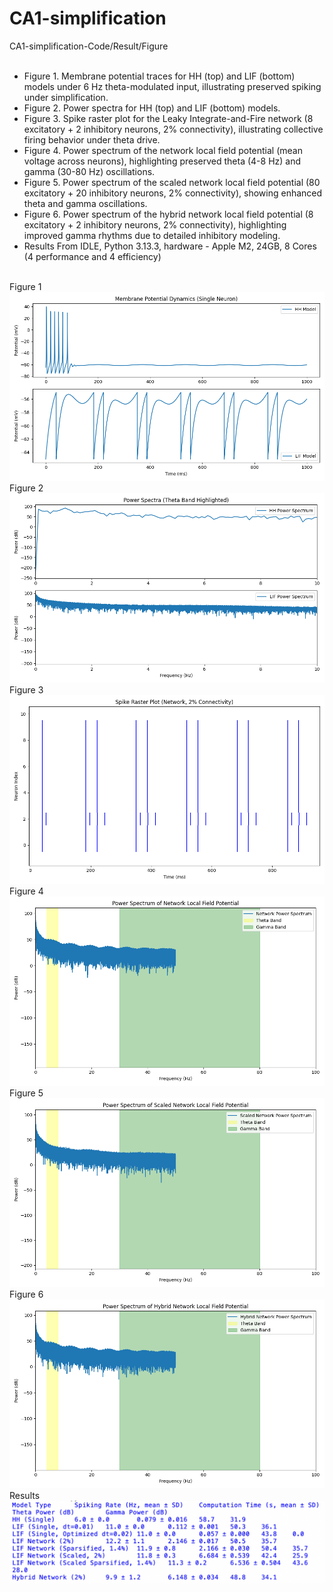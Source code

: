 # CA1-simplification 
CA1-simplification-Code/Result/Figure <br/><br/> 

- Figure 1.
Membrane potential traces for HH (top) and LIF (bottom) models under 6 Hz theta-modulated input, illustrating preserved spiking under simplification. <br/>
- Figure 2.
Power spectra for HH (top) and LIF (bottom) models. <br/>
- Figure 3.
Spike raster plot for the Leaky Integrate-and-Fire network (8 excitatory + 2 inhibitory neurons, 2% connectivity), illustrating collective firing behavior under theta drive. <br/>
- Figure 4.
Power spectrum of the network local field potential (mean voltage across neurons), highlighting preserved theta (4-8 Hz) and gamma (30-80 Hz) oscillations. <br/>
- Figure 5.
Power spectrum of the scaled network local field potential (80 excitatory + 20 inhibitory neurons, 2% connectivity), showing enhanced theta and gamma oscillations. <br/>
- Figure 6.
Power spectrum of the hybrid network local field potential (8 excitatory + 2 inhibitory neurons, 2% connectivity), highlighting improved gamma rhythms due to detailed inhibitory modeling. <br/>
- Results
From IDLE, Python 3.13.3, hardware - Apple M2, 24GB, 8 Cores (4 performance and 4 efficiency)
<br/><br/>

Figure 1
![Figure1](figure1_voltage_traces.png "Figure 1")
Figure 2
![Figure2](figure2_power_spectra.png "Figure 2")
Figure 3
![Figure3](figure3_raster.png "Figure 3")
Figure 4
![Figure4](figure4_network_power.png "Figure 4")
Figure 5
![Figure5](figure5_scaled_network_power.png "Figure 5")
Figure 6
![Figure6](figure6_hybrid_network_power.png "Figure 6")
Results
![Results](results.png "Results")
